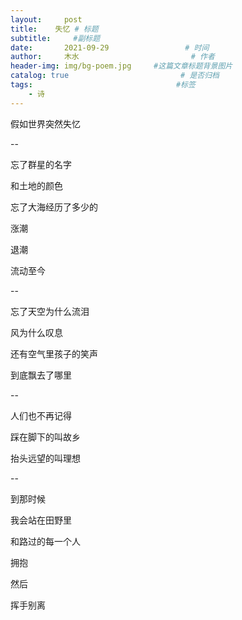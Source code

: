 ```yaml
---
layout:     post                       
title:    失忆 # 标题
subtitle:     #副标题
date:       2021-09-29                 # 时间
author:     木水                         # 作者
header-img: img/bg-poem.jpg     #这篇文章标题背景图片
catalog: true                         # 是否归档
tags:                                #标签
    - 诗
---
```

假如世界突然失忆

--

忘了群星的名字

和土地的颜色

忘了大海经历了多少的

涨潮

退潮

流动至今

--

忘了天空为什么流泪

风为什么叹息

还有空气里孩子的笑声

到底飘去了哪里

--

人们也不再记得

踩在脚下的叫故乡

抬头远望的叫理想

--

到那时候

我会站在田野里

和路过的每一个人

拥抱

然后

挥手别离

